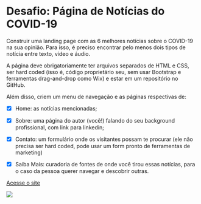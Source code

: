# Desafio: Página de Notícias do COVID-19

Construir uma landing page com as 6 melhores notícias sobre o COVID-19 na sua opinião. Para isso, é preciso encontrar pelo menos dois tipos de notícia entre texto, vídeo e áudio.

A página deve obrigatoriamente ter arquivos separados de HTML e CSS, ser hard coded (isso é, código proprietário seu, sem usar Bootstrap e ferramentas drag-and-drop como Wix) e estar em um repositório no GitHub.

Além disso, criem um menu de navegação e as páginas respectivas de:

- [X] Home: as notícias mencionadas;

- [X] Sobre: uma página do autor (você!) falando do seu background profissional, com link para linkedin;

- [X] Contato: um formulário onde os visitantes possam te procurar (ele não precisa ser hard coded, pode usar um form pronto de ferramentas de marketing)

- [X] Saiba Mais: curadoria de fontes de onde você tirou essas notícias, para o caso da pessoa querer navegar e descobrir outras.

[Acesse o site](https://gama-covidnews.netlify.app/)

![](http://gama-covidnews.netlify.app/images/print.png)
